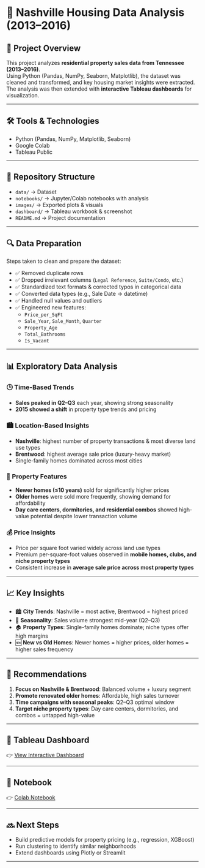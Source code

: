 # 🏡 Nashville Housing Data Analysis (2013–2016)

## 📌 Project Overview
This project analyzes **residential property sales data from Tennessee (2013–2016)**.  
Using Python (Pandas, NumPy, Seaborn, Matplotlib), the dataset was cleaned and transformed, and key housing market insights were extracted.  
The analysis was then extended with **interactive Tableau dashboards** for visualization.

---

## 🛠️ Tools & Technologies
- Python (Pandas, NumPy, Matplotlib, Seaborn)
- Google Colab
- Tableau Public

---

## 📂 Repository Structure
- `data/` → Dataset 
- `notebooks/` → Jupyter/Colab notebooks with analysis
- `images/` → Exported plots & visuals
- `dashboard/` → Tableau workbook & screenshot
- `README.md` → Project documentation


---

## 🔍 Data Preparation
Steps taken to clean and prepare the dataset:
- ✅ Removed duplicate rows  
- ✅ Dropped irrelevant columns (`Legal Reference`, `Suite/Condo`, etc.)  
- ✅ Standardized text formats & corrected typos in categorical data  
- ✅ Converted data types (e.g., Sale Date → datetime)  
- ✅ Handled null values and outliers  
- ✅ Engineered new features:  
  - `Price_per_SqFt`  
  - `Sale_Year`, `Sale_Month`, `Quarter`  
  - `Property_Age`  
  - `Total_Bathrooms`  
  - `Is_Vacant`  

---

## 📊 Exploratory Data Analysis

### 🕒 Time-Based Trends
- **Sales peaked in Q2–Q3** each year, showing strong seasonality  
- **2015 showed a shift** in property type trends and pricing  

### 🏙️ Location-Based Insights
- **Nashville**: highest number of property transactions & most diverse land use types  
- **Brentwood**: highest average sale price (luxury-heavy market)  
- Single-family homes dominated across most cities  

### 🧱 Property Features
- **Newer homes (≤10 years)** sold for significantly higher prices  
- **Older homes** were sold more frequently, showing demand for affordability  
- **Day care centers, dormitories, and residential combos** showed high-value potential despite lower transaction volume  

### 💰 Price Insights
- Price per square foot varied widely across land use types  
- Premium per-square-foot values observed in **mobile homes, clubs, and niche property types**  
- Consistent increase in **average sale price across most property types**  

---

## 📈 Key Insights
- 🏙️ **City Trends**: Nashville = most active, Brentwood = highest priced  
- 📅 **Seasonality**: Sales volume strongest mid-year (Q2–Q3)  
- 🏠 **Property Types**: Single-family homes dominate; niche types offer high margins  
- 🆕 **New vs Old Homes**: Newer homes = higher prices, older homes = higher sales frequency  

---

## 🧠 Recommendations
1. **Focus on Nashville & Brentwood**: Balanced volume + luxury segment  
2. **Promote renovated older homes**: Affordable, high sales turnover  
3. **Time campaigns with seasonal peaks**: Q2–Q3 optimal window  
4. **Target niche property types**: Day care centers, dormitories, and combos = untapped high-value  

---

## 🔗 Tableau Dashboard
👉 [View Interactive Dashboard](https://public.tableau.com/your-dashboard-link)  

---

## 📓 Notebook
👉 [Colab Notebook](notebooks/nashville_analysis.ipynb)  

---

## 🔜 Next Steps
- Build predictive models for property pricing (e.g., regression, XGBoost)  
- Run clustering to identify similar neighborhoods  
- Extend dashboards using Plotly or Streamlit  

---
